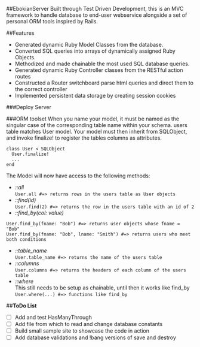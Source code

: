 ##EbokianServer
Built through Test Driven Development, this is an MVC framework to handle database to end-user webservice alongside a set of personal ORM tools inspired by Rails.

##Features
* Generated dynamic Ruby Model Classes from the database.
* Converted SQL queries into arrays of dynamically assigned Ruby Objects.
* Methodized and made chainable the most used SQL database queries.
* Generated dynamic Ruby Controller classes from the RESTful action routes
* Constructed a Router switchboard parse html queries and direct them to the correct controller
* Implemented persistent data storage by creating session cookies

###Deploy Server


###ORM toolset
When you name your model, it must be named as the singular case of the
corresponding table name within your schema. users table matches User model.
Your model must then inherit from SQLObject, and invoke finalize! to register
the tables columns as attributes.
```
class User < SQLObject
  User.finalize!
  ...
end
```
The Model will now have access to the following methods:
* *::all*<br />
`User.all #=> returns rows in the users table as User objects`
* *::find(id)*<br />
`User.find(2) #=> returns the row in the users table with an id of 2`
* *::find_by(col: value)*<br />
```
User.find_by(fname: "Bob") #=> returns user objects whose fname = "Bob"
User.find_by(fname: "Bob", lname: "Smith") #=> returns users who meet both conditions
```
* *::table_name*<br />
`User.table_name #=> returns the name of the users table`
* *::columns*<br />
`User.columns #=> returns the headers of each column of the users table`
* *::where*<br />
This still needs to be setup as chainable, until then it works like find_by
`User.where(...) #=> functions like find_by`

##**ToDo List**
* [ ] Add and test HasManyThrough
* [ ] Add file from which to read and change database constants
* [ ] Build small sample site to showcase the code in action
* [ ] Add database validations and !bang versions of save and destroy
